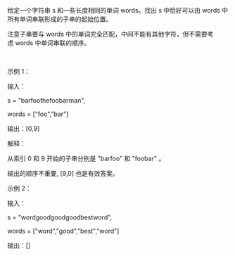 给定一个字符串 s 和一些长度相同的单词 words。找出 s 中恰好可以由 words 中所有单词串联形成的子串的起始位置。

注意子串要与 words 中的单词完全匹配，中间不能有其他字符，但不需要考虑 words 中单词串联的顺序。

 

示例 1：

输入：

  s = "barfoothefoobarman",
  
  words = ["foo","bar"]
  
输出：[0,9]

解释：

从索引 0 和 9 开始的子串分别是 "barfoo" 和 "foobar" 。

输出的顺序不重要, [9,0] 也是有效答案。

示例 2：

输入：

  s = "wordgoodgoodgoodbestword",
  
  words = ["word","good","best","word"]
  
输出：[]
